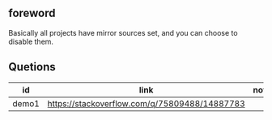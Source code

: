 ## foreword

Basically all projects have mirror sources set, and you can choose to disable them.

## Quetions

| id    | link                                          | note |
| ----- | --------------------------------------------- | ---- |
| demo1 | https://stackoverflow.com/q/75809488/14887783 |      |

